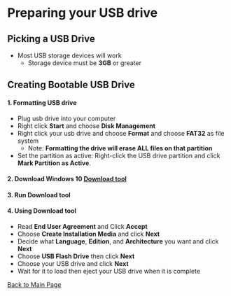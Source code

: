 # Preparing your USB drive

## Picking a USB Drive
- Most USB storage devices will work
  - Storage device must be **3GB** or greater

## Creating Bootable USB Drive
#### 1. Formatting USB drive
  - Plug usb drive into your computer
  - Right click **Start** and choose **Disk Management**
  - Right click your usb drive and choose **Format** and choose **FAT32** as file system
    - Note: **Formatting the drive will erase ALL files on that partition**
  - Set the partition as active: Right-click the USB drive partition and click **Mark Partition as Active**.
  
#### 2. Download Windows 10 [Download tool](https://www.microsoft.com/en-us/software-download/windows10)

#### 3. Run Download tool

#### 4. Using Download tool
  - Read **End User Agreement** and Click **Accept**
  - Choose **Create Installation Media** and click **Next**
  - Decide what **Language**, **Edition**, and **Architecture** you want and click **Next**
  - Choose **USB Flash Drive** then click **Next**
  - Choose your USB drive and click **Next**
  - Wait for it to load then eject your USB drive when it is complete
  
  
[Back to Main Page](README.md)
  
